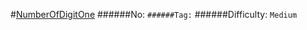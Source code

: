 #[NumberOfDigitOne](https://leetcode.com/problems/number-of-digit-one/)
######No: ``
######Tag: ``
######Difficulty: `Medium`
